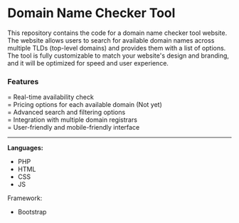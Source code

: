 # Domain Name Checker Tool
This repository contains the code for a domain name checker tool website. The website allows users to search for available domain names across multiple TLDs (top-level domains) and provides them with a list of options. The tool is fully customizable to match your website's design and branding, and it will be optimized for speed and user experience. 

### Features
= Real-time availability check<br/>
= Pricing options for each available domain (Not yet)<br/>
= Advanced search and filtering options<br/>
= Integration with multiple domain registrars<br/>
= User-friendly and mobile-friendly interface<br/>
<hr>
<B>Languages:</b>
<ul>
<li>PHP</li>
<li>HTML</li>
<li>CSS</li>
<li>JS</li>
</ul>
Framework:
<ul>
<li>Bootstrap</li>
</ul>
<br/>
